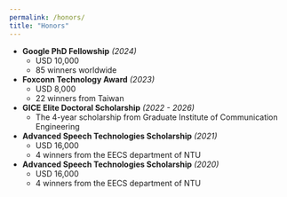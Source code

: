 ```yaml
---
permalink: /honors/
title: "Honors"
---
```


* **Google PhD Fellowship** *(2024)*
    * USD 10,000
    * 85 winners worldwide
* **Foxconn Technology Award** *(2023)*
    * USD 8,000
    * 22 winners from Taiwan
* **GICE Elite Doctoral Scholarship** *(2022 - 2026)*
    * The 4-year scholarship from Graduate Institute of Communication Engineering
* **Advanced Speech Technologies Scholarship** *(2021)*
    * USD 16,000
    * 4 winners from the EECS department of NTU
* **Advanced Speech Technologies Scholarship** *(2020)*
    * USD 16,000
    * 4 winners from the EECS department of NTU
